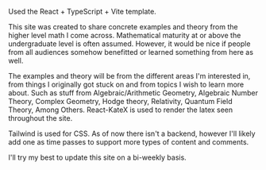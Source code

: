 
Used the React + TypeScript + Vite template.


This site was created to share concrete examples and theory from the higher level math I come across. Mathematical maturity at or above the undergraduate level is often assumed. However, it would be nice if people from all audiences somehow benefitted or learned something from here as well.

The examples and theory will be from the different areas I'm interested in, from things I originally got stuck on and from topics I wish to learn more about. Such as stuff from Algebraic/Arithmetic Geometry, Algebraic Number Theory, Complex Geometry, Hodge theory, Relativity, Quantum Field Theory, Among Others. React-KateX is used to render the latex seen throughout the site.

Tailwind is used for CSS. As of now there isn't a backend, however I'll likely add one as time passes to support more types of content and comments. 

I'll try my best to update this site on a bi-weekly basis.
